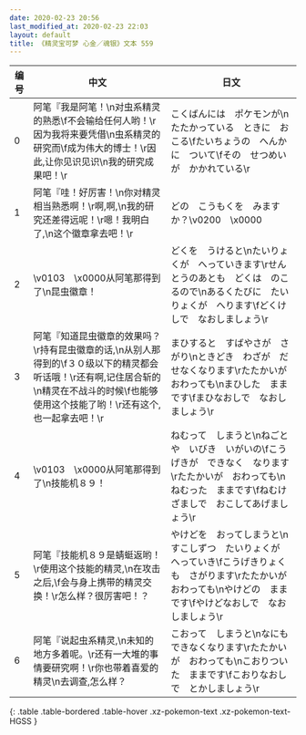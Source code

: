 ```yaml
---
date: 2020-02-23 20:56
last_modified_at: 2020-02-23 22:03
layout: default
title: 《精灵宝可梦 心金／魂银》文本 559
---
```

| 编号 | 中文 | 日文 |
| ---- | ---- | ---- |
| 0 | 阿笔『我是阿笔！\n对虫系精灵的熟悉\f不会输给任何人哟！\r因为我将来要凭借\n虫系精灵的研究而\f成为伟大的博士！\r因此,让你见识见识\n我的研究成果吧！\r | こくばんには　ポケモンが\nたたかっている　ときに　おこる\fたいちょうの　へんかに　ついて\fその　せつめいが　かかれている\r |
| 1 | 阿笔『哇！好厉害！\n你对精灵相当熟悉啊！\r啊,啊,\n我的研究还差得远呢！\r嗯！我明白了,\n这个徽章拿去吧！\r | どの　こうもくを　みますか？\v0200　\x0000 |
| 2 | \v0103　\x0000从阿笔那得到了\n昆虫徽章！ | どくを　うけると\nたいりょくが　へっていきます\rせんとうのあとも　どくは　のこるので\nあるくたびに　たいりょくが　へります\fどくけしで　なおしましょう\r |
| 3 | 阿笔『知道昆虫徽章的效果吗？\r持有昆虫徽章的话,\n从别人那得到的\f３０级以下的精灵都会听话哦！\r还有啊,记住居合斩的\n精灵在不战斗的时候\f也能够使用这个技能了哟！\r还有这个,也一起拿去吧！\r | まひすると　すばやさが　さがり\nときどき　わざが　だせなくなります\rたたかいが　おわっても\nまひした　ままです\fまひなおしで　なおしましょう\r |
| 4 | \v0103　\x0000从阿笔那得到了\n技能机８９！ | ねむって　しまうと\nねごと　や　いびき　いがいの\fこうげきが　できなく　なります\rたたかいが　おわっても\nねむった　ままです\fねむけざましで　おこしてあげましょう\r |
| 5 | 阿笔『技能机８９是蜻蜓返哟！\r使用这个技能的精灵,\n在攻击之后,\f会与身上携带的精灵交换！\r怎么样？很厉害吧！？ | やけどを　おってしまうと\nすこしずつ　たいりょくが　へっていき\fこうげきりょくも　さがります\rたたかいが　おわっても\nやけどの　ままです\fやけどなおしで　なおしましょう\r |
| 6 | 阿笔『说起虫系精灵,\n未知的地方多着呢。\r还有一大堆的事情要研究啊！\r你也带着喜爱的精灵\n去调查,怎么样？ | こおって　しまうと\nなにも　できなくなります\rたたかいが　おわっても\nこおりついた　ままです\fこおりなおしで　とかしましょう\r |
{: .table .table-bordered .table-hover .xz-pokemon-text .xz-pokemon-text-HGSS }